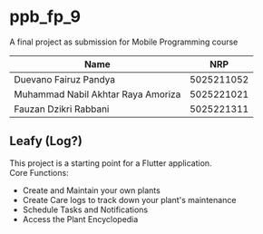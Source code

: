 # ppb_fp_9

A final project as submission for Mobile Programming course

| Name                               | NRP        |
|------------------------------------|------------|
| Duevano Fairuz Pandya              | 5025211052 |
| Muhammad Nabil Akhtar Raya Amoriza | 5025221021 | 
| Fauzan Dzikri Rabbani              | 5025221311 |

## Leafy (Log?)

This project is a starting point for a Flutter application.  
Core Functions:  
- Create and Maintain your own plants
- Create Care logs to track down your plant's maintenance
- Schedule Tasks and Notifications
- Access the Plant Encyclopedia
